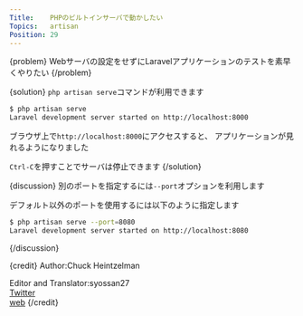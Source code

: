 ```yaml
---
Title:    PHPのビルトインサーバで動かしたい
Topics:   artisan
Position: 29
---
```


{problem}
Webサーバの設定をせずにLaravelアプリケーションのテストを素早くやりたい
{/problem}

{solution}
`php artisan serve`コマンドが利用できます

```bash
$ php artisan serve
Laravel development server started on http://localhost:8000
```

ブラウザ上で`http://localhost:8000`にアクセスすると、
アプリケーションが見れるようになりました

`Ctrl-C`を押すことでサーバは停止できます
{/solution}

{discussion}
別のポートを指定するには`--port`オプションを利用します

デフォルト以外のポートを使用するには以下のように指定します

```bash
$ php artisan serve --port=8080
Laravel development server started on http://localhost:8080
```
{/discussion}

{credit}
Author:Chuck Heintzelman

Editor and Translator:syossan27  
[Twitter](https://twitter.com/syossan27)  
[web](http://syossan.hateblo.jp)
{/credit}
